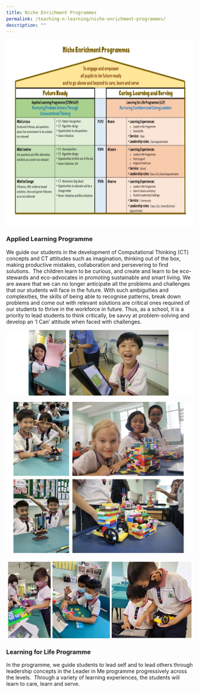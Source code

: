 ```yaml
---
title: Niche Enrichment Programmes
permalink: /teaching-n-learning/niche-enrichment-programmes/
description: ""
---
```

<img src="/images/nicheep.png" style="width:700px;height:500px; float: center;">

### Applied Learning Programme
We guide our students in the development of Computational Thinking (CT) concepts and CT attitudes such as imagination, thinking out of the box, making productive mistakes, collaboration and persevering to find solutions.&nbsp; The children learn to be curious, and create and learn to be eco-stewards and eco-advocates in promoting sustainable and smart living.
We are aware that we can no longer anticipate all the problems and challenges that our students will face in the future. With such ambiguities and complexities, the skills of being able to recognise patterns, break down problems and come out with relevant solutions are critical ones required of our students to thrive in the workforce in future. Thus, as a school, it is a priority to lead students to think critically, be savvy at problem-solving and develop an ‘I Can’ attitude when faced with challenges.

![](/images/ALP2.png)

![](/images/ALP4.png)

![](/images/ALP%202023.jpg)

### Learning for Life  Programme
In the programme, we guide students to lead self and to lead others through leadership concepts in the Leader in Me programme progressively across the levels.&nbsp; Through a variety of learning experiences, the students will learn to care, learn and serve.